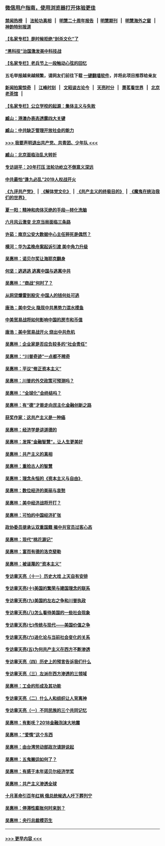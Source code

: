 ### [微信用户指南，使用浏览器打开体验更佳](https://github.com/gfw-breaker/banned-news1/blob/master/indexes/wechat-guide.md?t=0)
#### [禁闻热榜](热点新闻.md?t=0)  &nbsp;&nbsp;|&nbsp;&nbsp; [法轮功真相](https://github.com/gfw-breaker/truth/blob/master/README.md?t=0) &nbsp;&nbsp;|&nbsp;&nbsp; [明慧二十周年报告](https://github.com/gfw-breaker/mh-reports/blob/master/README.md?t=0) &nbsp;&nbsp;|&nbsp;&nbsp;[明慧期刊](https://github.com/gfw-breaker/mh-qikan) &nbsp;&nbsp;|&nbsp;&nbsp; [明慧海外之窗](https://github.com/gfw-breaker/mh-news/blob/master/README.md?t=0) &nbsp;&nbsp;|&nbsp;&nbsp; [神韵特别报道](https://github.com/gfw-breaker/mh-news/blob/master/shenyun.md?t=0)
#### [【名家专栏】是时候拒绝“封杀文化”了](../pages/nsc423/n11814093.md?t=02122356) 
#### [“黑科技”治国激发美中科技战](../pages/nsc423/n11638056.md?t=02122356) 
#### [【名家专栏】老兵节上一段触动心弦的回忆](../pages/nsc423/n11646016.md?t=02122356) 
#### 五毛举报越来越频繁，请网友们前往下载 [一键翻墙软件](https://github.com/gfw-breaker/ssr-accounts)，并将此项目推荐给亲友
#### [新闻拍案惊奇](https://github.com/gfw-breaker/banned-news1/blob/master/pages/link4.md) &nbsp;&nbsp;|&nbsp;&nbsp; [江峰时刻](https://github.com/gfw-breaker/banned-news1/blob/master/pages/link4.md) &nbsp;&nbsp;|&nbsp;&nbsp; [文昭谈古论今](https://github.com/gfw-breaker/banned-news1/blob/master/pages/link4.md) &nbsp;&nbsp;|&nbsp;&nbsp; [天亮时分](https://github.com/gfw-breaker/banned-news1/blob/master/pages/link4.md) &nbsp;&nbsp;|&nbsp;&nbsp; [萧茗看世界](https://github.com/gfw-breaker/banned-news1/blob/master/pages/link4.md) &nbsp;&nbsp;|&nbsp;&nbsp; [北京老茶馆](https://github.com/gfw-breaker/banned-news1/blob/master/pages/link4.md) &nbsp;&nbsp;|&nbsp;&nbsp; 
#### [【名家专栏】公立学校的起源：集体主义与失败](../pages/nsc423/n11601833.md?t=02122356) 
#### [臧山：港澳办表态透露四大关键](../pages/nsc423/n11421628.md?t=02122356) 
#### [臧山：中共缺乏管理开放社会的能力](../pages/nsc423/n11407457.md?t=02122356) 
#### [>>> 我要声明退出共产党、共青团、少年队 <<<](https://github.com/begood0513/goodnews/blob/master/quit/letter.md) 
#### [臧山：北京面临治乱大转折](../pages/nsc423/n11406895.md?t=02122356) 
#### [专访胡平：20年打压 法轮功屹立不倒意义深远](../pages/nsc423/n11398800.md?t=02122356) 
#### [中共最怕“逢九必乱”2019人权战开火](../pages/nsc423/n11385248.md?t=02122356) 
#### [《九评共产党》](https://github.com/begood0513/9ping.md/blob/master/README.md) &nbsp;|&nbsp; [《解体党文化》](../../../../jtdwh.md/blob/master/README.md)  &nbsp;|&nbsp; [《共产主义的终极目的》](../../../../gczydzjmd.md/blob/master/README.md) &nbsp;|&nbsp; [《魔鬼在统治我们的世界》](../../../../mgztzwmdsj.md/blob/master/README.md) 
#### [夏一阳：精神和肉体灭绝的手段—转化洗脑](../pages/nsc423/n11368250.md?t=02122356) 
#### [六月风云激变 北京当局面临三条路](../pages/nsc423/n11313668.md?t=02122356) 
#### [许茹：南京公安大数据中心主任猝死是偶然？](../pages/nsc423/n11064744.md?t=02122356) 
#### [横河：华为孟晚舟案起诉引渡 美中角力升级](../pages/nsc423/n11027230.md?t=02122356) 
#### [吴惠林：诺贝尔奖让海耶克翻身](../pages/nsc423/n10890049.md?t=02122356) 
#### [何坚：逃逃逃 逃离中国与逃离中共](../pages/nsc423/n10592891.md?t=02122356) 
#### [吴惠林：“商战”何时了？](../pages/nsc423/n10573558.md?t=02122356) 
#### [从网贷爆雷到股灾 中国人的钱何处可逃](../pages/nsc423/n10572800.md?t=02122356) 
#### [唐浩：美中交火 隐现中共黑势力混水摸鱼](../pages/nsc423/n10544040.md?t=02122356) 
#### [中美贸易战将如何影响中国的房市和币值](../pages/nsc423/n10543697.md?t=02122356) 
#### [唐浩：美中贸易战开火 烧出中共危机](../pages/nsc423/n10540126.md?t=02122356) 
#### [吴惠林：企业家是否应负较多的“社会责任”](../pages/nsc423/n10535022.md?t=02122356) 
#### [吴惠林：“川普奇迹”一点都不稀奇](../pages/nsc423/n10512808.md?t=02122356) 
#### [吴惠林：平议“修正资本主义”](../pages/nsc423/n10495724.md?t=02122356) 
#### [吴惠林：川普的外交政策可预测吗？](../pages/nsc423/n10462387.md?t=02122356) 
#### [吴惠林：“全球化”会终结吗？](../pages/nsc423/n10452838.md?t=02122356) 
#### [吴惠林：有“德”才能走向民主化金融创新之路](../pages/nsc423/n10432292.md?t=02122356) 
#### [获奖作家：这共产主义是一种癌](../pages/nsc423/n10431541.md?t=02122356) 
#### [吴惠林：经济学是讲道德的](../pages/nsc423/n10398014.md?t=02122356) 
#### [吴惠林：发挥“金融智慧”，让人生更美好](../pages/nsc423/n10375019.md?t=02122356) 
#### [吴惠林：共产主义的真相](../pages/nsc423/n10351394.md?t=02122356) 
#### [吴惠林：重拾古人的智慧](../pages/nsc423/n10337691.md?t=02122356) 
#### [吴惠林：理念永恒的《资本主义与自由》](../pages/nsc423/n10316274.md?t=02122356) 
#### [吴惠林：数位经济的美丽与哀愁](../pages/nsc423/n10292946.md?t=02122356) 
#### [吴惠林：美中经济战将开打？](../pages/nsc423/n10258825.md?t=02122356) 
#### [吴惠林：可怕的中国经济扩张](../pages/nsc423/n10219147.md?t=02122356) 
#### [政协委员提承认双重国籍 揭中共官员过客心态](../pages/nsc423/n10208809.md?t=02122356) 
#### [吴惠林：现代“桃花源记”](../pages/nsc423/n10185234.md?t=02122356) 
#### [吴惠林：富而有德的洛克斐勒](../pages/nsc423/n10142264.md?t=02122356) 
#### [吴惠林：被诬蔑的“资本主义”](../pages/nsc423/n10124816.md?t=02122356) 
#### [专访章天亮（十一）历史大戏 上天自有安排](../pages/nsc423/n10094905.md?t=02122356) 
#### [专访章天亮(十)美国的繁荣与建国理念的联系](../pages/nsc423/n10094899.md?t=02122356) 
#### [专访章天亮(九)美国的左右之争和川普执政](../pages/nsc423/n10094889.md?t=02122356) 
#### [专访章天亮(八)怎么看待美国的一些社会现象](../pages/nsc423/n10094857.md?t=02122356) 
#### [专访章天亮(七)传统与现代——美国价值之争](../pages/nsc423/n10093140.md?t=02122356) 
#### [专访章天亮(六)进化论与当前社会变化的关系](../pages/nsc423/n10092036.md?t=02122356) 
#### [专访章天亮(五)为何共产主义在西方不断渗透](../pages/nsc423/n10083620.md?t=02122356) 
#### [专访章天亮（四）历史上的预言告诉我们什么](../pages/nsc423/n10083606.md?t=02122356) 
#### [专访章天亮（三）左派在西方渗透的三领域](../pages/nsc423/n10081115.md?t=02122356) 
#### [吴惠林：工会的形成及其功能](../pages/nsc423/n10080633.md?t=02122356) 
#### [专访章天亮（二）什么人和组织让人背离神](../pages/nsc423/n10076637.md?t=02122356) 
#### [专访章天亮（一）不同民族的三个共同记忆](../pages/nsc423/n10074188.md?t=02122356) 
#### [吴惠林：有影呒？2018金融泡沫大地震](../pages/nsc423/n10040534.md?t=02122356) 
#### [吴惠林：“爱情”这个东西](../pages/nsc423/n10019423.md?t=02122356) 
#### [吴惠林：由台湾劳动部政次请辞说起](../pages/nsc423/n9979679.md?t=02122356) 
#### [吴惠林：五鬼搬运如何了？](../pages/nsc423/n9925338.md?t=02122356) 
#### [吴惠林：有感于本年诺贝尔经济学奖](../pages/nsc423/n9871883.md?t=02122356) 
#### [吴惠林：共产主义渗透全球](../pages/nsc423/n9812748.md?t=02122356) 
#### [十月革命引百年红祸 俄总统候选人吁下葬列宁](../pages/nsc423/n9810182.md?t=02122356) 
#### [吴惠林：停滞性膨胀何时来到？](../pages/nsc423/n9764136.md?t=02122356) 
#### [吴惠林：央行总裁模范生](../pages/nsc423/n9728134.md?t=02122356) 

----
#### [ >>> 更早内容 <<< ](../indexes/nsc423-earlier.md)
